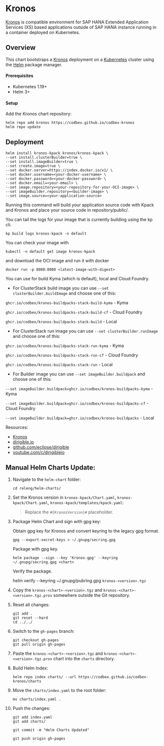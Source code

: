 # Kronos

[Kronos](https://github.com/codbex/codbex-kronos) is compatible environment for SAP HANA Extended Application Services (XS) based applications outside of SAP HANA instance running in a container deployed on Kubernetes.

## Overview

This chart bootstraps a [Kronos](https://github.com/codbex/codbex-kronos) deployment on a [Kubernetes](http://kubernetes.io) cluster using the [Helm](https://helm.sh) package manager.

#### Prerequisites

- Kubernetes 1.19+
- Helm 3+

#### Setup

Add the Kronos chart repository:

```
helm repo add kronos https://codbex.github.io/codbex-kronos
helm repo update
```

## Deployment

```
helm install kronos-kpack kronos/kronos-kpack \
--set install.clusterBuilder=true \
--set install.imageBuilder=true \
--set create.image=true \
--set docker.server=https://index.docker.io/v1/ \
--set docker.username=<your-docker-username> \
--set docker.password=<your-docker-password> \
--set docker.email=<your-email> \
--set image.repository=<your-repository-for-your-OCI-image> \
--set imageBuilder.repository=<builder-image> \
--set image.source=<your-application-source>

```
Running this command will build your application source code with Kpack and Kronos and place your source code in repository/public/.

You can tail the logs for your image that is currently building using the kp cli.

`kp build logs kronos-kpack -n default`

You can check your image with

`kubectl -n default get image kronos-kpack`

and download the OCI image and run it with docker

`docker run -p 8080:8080 <latest-image-with-digest>`

You can use for build Kyma (which is default), local and Cloud Foundry.
- For ClusterStack build image you can use `--set clusterBuilder.buildImage` and choose one of this:

`ghcr.io/codbex/kronos-buildpacks-stack-build-kyma` - Kyma

`ghcr.io/codbex/kronos-buildpacks-stack-build-cf` - Cloud Foundry

`ghcr.io/codbex/kronos-buildpacks-stack-build` - Local

- For ClusterStack run image you can use `--set clusterBuilder.runImage` and choose one of this:

`ghcr.io/codbex/kronos-buildpacks-stack-run-kyma` - Kyma

`ghcr.io/codbex/kronos-buildpacks-stack-run-cf` - Cloud Foundry

`ghcr.io/codbex/kronos-buildpacks-stack-run` - Local

- For Builder image you can use `--set imageBuilder.buildpack` and choose one of this:

`--set imageBuilder.buildpack=ghcr.io/codbex/kronos-buildpacks-kyma` - Kyma

`--set imageBuilder.buildpack=ghcr.io/codbex/kronos-buildpacks-cf` - Cloud Foundry

`--set imageBuilder.buildpack=ghcr.io/codbex/kronos-buildpacks` - Local

Resources:
- [Kronos](https://github.com/codbex/codbex-kronos)
- [dirigible.io](https://www.dirigible.io)
- [github.com/eclipse/dirigible](https://github.com/eclipse/dirigible)
- [youtube.com/c/dirigibleio](https://www.youtube.com/c/dirigibleio)


## Manual Helm Charts Update:

1. Navigate to the `helm-chart` folder:
    ```
    cd releng/helm-charts/
    ```
1. Set the Kronos version in `kronos-kpack/Chart.yaml`, `kronos-kpack/Chart.yaml`, `kronos-kpack/templates/kpack.yaml`:

    > Replace the `#{KronosVersion}#` placeholder.

1. Package Helm Chart and sign with gpg key:

    Obtain gpg key for Kronos and convert keyring to the legacy gpg format.

    `gpg --export-secret-keys > ~/.gnupg/secring.gpg`

    Package with gpg key.

    `helm package --sign --key 'Kronos-gpg' --keyring ~/.gnupg/secring.gpg <chart>`

    Verify the package.

    helm verify --keyring ~/.gnupg/pubring.gpg `kronos-<version>.tgz`

2. Copy the `kronos-<chart>-<version>.tgz` and `kronos-<chart>-<version>.tgz.prov` somewhere outside the Git repository.

3. Reset all changes:

    ```
    git add .
    git reset --hard
    cd ../../
    ```

4. Switch to the `gh-pages` branch:

    ```
    git checkout gh-pages
    git pull origin gh-pages
    ```

5. Paste the `kronos-<chart>-<version>.tgz` and `kronos-<chart>-<version>.tgz.prov` chart into the `charts` directory.

6. Build Helm Index:

    ```
    helm repo index charts/ --url https://codbex.github.io/codbex-kronos/charts
    ```

7. Move the `charts/index.yaml` to the root folder:

    ```
    mv charts/index.yaml .
    ```

8. Push the changes:

    ```
    git add index.yaml
    git add charts/

    git commit -m "Helm Charts Updated"

    git push origin gh-pages
    ```